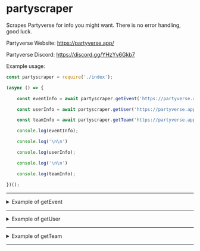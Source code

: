 # partyscraper

Scrapes Partyverse for info you might want. There is no error handling, good luck.

Partyverse Website: https://partyverse.app/

Partyverse Discord: https://discord.gg/YHzYv6Gkb7

Example usage: 

```js
const partyscraper = require('./index');

(async () => {

	const eventInfo = await partyscraper.getEvent('https://partyverse.app/events/23218');

	const userInfo = await partyscraper.getUser('https://partyverse.app/users/Berlin')

	const teamInfo = await partyscraper.getTeam('https://partyverse.app/teams/1')

	console.log(eventInfo);

	console.log('\n\n')

	console.log(userInfo);

	console.log('\n\n')

	console.log(teamInfo);

})();
```

___

<details>
  <summary>Example of getEvent</summary>

  ```js
{
	"id":23218,
	"createdAt":"2022-03-29T15:40:00.972967+00:00",
	"updatedAt":"2022-03-29T15:40:00.972967+00:00",
	"startDate":"2022-04-12T18:00:00+00:00",
	"description":"Any description **bold text here*",
	"title":"Any title",
	"tags":[
		"Night Club",
		"Bar",
		"Test"
	],
	"attachments":[
		"7ad4434e-7ea0-4300-b8ac-655e479a6491.png"
	],
	"location":"google.com",
	"organizerId":1,
	"endDate":"2022-04-13T20:00:00+00:00",
	"locationId":-1,
	"ageRating":0,
	"game":"vrchat",
	"recurrenceId":13,
	"nextEventId":null,
	"eventTeams":{
		"id":1,
		"createdAt":"2021-09-12T21:29:33+00:00",
		"updatedAt":"2021-09-12T21:29:33+00:00",
		"ownerId":"8849ca9e-551a-4351-bc80-56427dcbd948",
		"name":"Partyverse",
		"approved":true,
		"iconUrl":"icon.png",
		"verified":true,
		"externalId":null,
		"description":"This is the official Partyverse profile on Partyverse. That feels kind of weird to say.",
		"discordUrl":"https://discord.gg/bWdU3edftH",
		"twitterUrl":null,
		"instagramUrl":null
	},
	"peopleJoining":[
		{
			"count":0
		}
	]
}
```
  
</details>

___
<details>
  <summary>Example of getUser</summary>

  ```js
{
	"id":"54d90633-2cbc-4780-ae10-11ce5075ae2d",
	"created_at":"2021-12-18T14:58:11.233302+00:00",
	"updated_at":"2021-12-18T14:58:11.233302+00:00",
	"slug":"Berlin",
	"displayName":"Berlin",
	"description":"My Discord is:\nICodeInAssembly#7117",
	"avatar":null,
	"lastReadNotification":null,
	"eventSubscription":[
		
	]
}
```
  
</details>

___

<details>
  <summary>Example of getTeam</summary>

  ```js
{
	"id":1,
	"createdAt":"2021-09-12T21:29:33+00:00",
	"updatedAt":"2021-09-12T21:29:33+00:00",
	"ownerId":"8849ca9e-551a-4351-bc80-56427dcbd948",
	"name":"Partyverse",
	"approved":true,
	"iconUrl":"icon.png",
	"verified":true,
	"externalId":null,
	"description":"This is the official Partyverse profile on Partyverse. That feels kind of weird to say.",
	"discordUrl":"https://discord.gg/bWdU3edftH",
	"twitterUrl":null,
	"instagramUrl":null
}
```
  
</details>

___